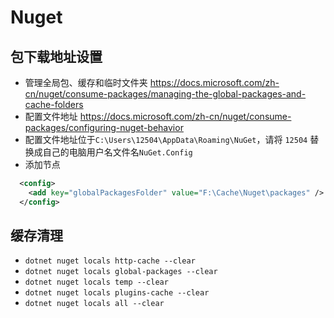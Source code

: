 # Nuget

## 包下载地址设置

- 管理全局包、缓存和临时文件夹 https://docs.microsoft.com/zh-cn/nuget/consume-packages/managing-the-global-packages-and-cache-folders
- 配置文件地址 https://docs.microsoft.com/zh-cn/nuget/consume-packages/configuring-nuget-behavior
- 配置文件地址位于`C:\Users\12504\AppData\Roaming\NuGet`，请将 `12504` 替换成自己的电脑用户名文件名`NuGet.Config`
- 添加节点

```xml
  <config>
    <add key="globalPackagesFolder" value="F:\Cache\Nuget\packages" />
  </config>
```

## 缓存清理

- `dotnet nuget locals http-cache --clear`
- `dotnet nuget locals global-packages --clear`
- `dotnet nuget locals temp --clear`
- `dotnet nuget locals plugins-cache --clear`
- `dotnet nuget locals all --clear`

